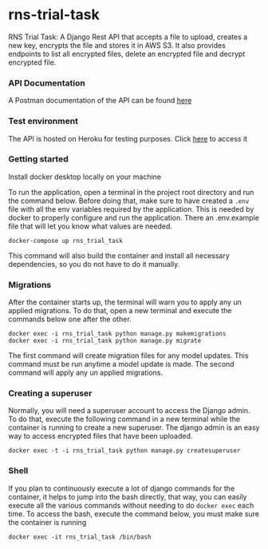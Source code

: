 # rns-trial-task
RNS Trial Task: A Django Rest API that accepts a file to upload, creates a new key, 
encrypts the file and stores it in AWS S3. It also provides endpoints to list all encrypted files, 
delete an encrypted file and decrypt encrypted file.

### API Documentation
A Postman documentation of the API can be found [here](https://postman.com/link)

### Test environment
The API is hosted on Heroku for testing purposes. Click [here](https://postman.com/link) to access it 

### Getting started
Install docker desktop locally on your machine

To run the application, open a terminal in the project root directory and run the command below. 
Before doing that, make sure to have created a `.env` file with all the env variables required by 
the application. This is needed by docker to properly configure and run the application. 
There an .env.example file that will let you know what values are needed.

```
docker-compose up rns_trial_task
```

This command will also build the container and install all necessary dependencies, so you do not have to do it manually.

### Migrations
After the container starts up, the terminal will warn you to apply any un applied migrations. To do that,
open a new terminal and execute the commands below one after the other.

```
docker exec -i rns_trial_task python manage.py makemigrations
docker exec -i rns_trial_task python manage.py migrate
```

The first command will create migration files for any model updates. This command must be run anytime a model update is made. 
The second command will apply any un applied migrations.

### Creating a superuser
Normally, you will need a superuser account to access the Django admin. To do that, execute the following command 
in a new terminal while the container is running to create a new superuser. The django admin is an easy way to access
encrypted files that have been uploaded.

```
docker exec -t -i rns_trial_task python manage.py createsuperuser
```

### Shell
If you plan to continuously execute a lot of django commands for the container, it helps to jump into the bash directly, 
that way, you can easily execute all the various commands without needing to do `docker exec` each time. 
To access the bash, execute the command below, you must make sure the container is running

```
docker exec -it rns_trial_task /bin/bash
```